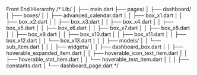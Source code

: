 Front End Hierarchy
/* Lib/
│
├── main.dart
├── pages/
│
├── dashboard/
│   ├── boxes/
│   │   ├── advanced_calendar.dart
│   │   ├── box_x1.dart
│   │   ├── box_x2.dart
│   │   ├── box_x3.dart
│   │   ├── box_x4.dart
│   │   ├── box_x5.dart
│   │   ├── box_x6.dart
│   │   ├── box_x7.dart
│   │   ├── box_x8.dart
│   │   ├── box_x9.dart
│   │   ├── box_x10.dart
│   │   ├── box_x11.dart
│   │   ├── box_x12.dart
│   │   └── box_x13.dart
│   │
│   ├── models/
│   │   └── sub_item.dart
│   │
│   ├── widgets/
│   │   ├── dashboard_box.dart
│   │   ├── hoverable_expanded_item.dart
│   │   ├── hoverable_icon_text_item.dart
│   │   ├── hoverable_stat_item.dart
│   │   └── hoverable_text_item.dart
│   │
│   ├── constants.dart
│   └── dashboard_page.dart */
